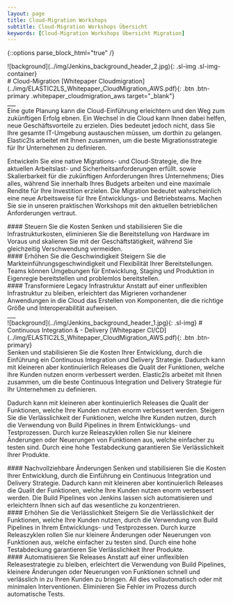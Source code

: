 ```yaml
---
layout: page
title: Cloud-Migration Workshops
subtitle: Cloud-Migration Workshops Übersicht
keywords: [Cloud-Migration Workshops Übersicht Migration]
---
```

{::options parse_block_html="true" /}
<!--- SLIDER -->
<div class="slider">
<!-- SLIDER BG IMAGE -->
<div class="sl-img-container">

<div id="carousel" class="carousel">
![background](../img/Jenkins_background_header_2.jpg){: .sl-img .sl-img-container}

<div class="carousel-inner">
<div class="item active">
# Cloud-Migration
[Whitepaper Cloudmigration](../img/ELASTIC2LS_Whitepaper_CloudMigration_AWS.pdf){: .btn .btn-primary .whitepaper_cloudmigration_aws target="_blank"}

</div>
</div>
</div>

</div>
<!-- SLIDER BG IMAGE -->
</div>
<!--- SLIDER -->
___
<div class="grid-content">

<div class="col-sm-24 col-md-12">
Eine gute Planung kann die Cloud-Einführung erleichtern und den Weg zum zukünftigen Erfolg ebnen. Ein Wechsel in die Cloud kann Ihnen dabei helfen, neue Geschäftsvorteile zu erzielen. Dies bedeutet jedoch nicht, dass Sie Ihre gesamte IT-Umgebung austauschen müssen, um dorthin zu gelangen. Elastic2ls arbeitet mit Ihnen zusammen, um die beste Migrationsstrategie für Ihr Unternehmen zu definieren.

Entwickeln Sie eine native Migrations- und Cloud-Strategie, die Ihre aktuellen Arbeitslast- und Sicherheitsanforderungen erfüllt. sowie Skalierbarkeit für die zukünftigen Anforderungen Ihres Unternehmens; Dies alles, während Sie innerhalb Ihres Budgets arbeiten und eine maximale Rendite für Ihre Investition erzielen. Die Migration bedeutet wahrscheinlich eine neue Arbeitsweise für Ihre Entwicklungs- und Betriebsteams. Machen Sie sie in unseren praktischen Workshops mit den aktuellen betrieblichen Anforderungen vertraut.

</div>

<div class="col-sm-8 col-md-4">
<div class="boxes flexible">
#### Steuern Sie die Kosten
Senken und stabilisieren Sie die Infrastrukturkosten, eliminieren Sie die Bereitstellung von Hardware im Voraus und skalieren Sie mit der Geschäftstätigkeit, während Sie gleichzeitig Verschwendung vermeiden.
</div>
</div>

<div class="col-sm-8 col-md-4">
<div class="boxes flexible">
#### Erhöhen Sie die Geschwindigkeit
Steigern Sie die Markteinführungsgeschwindigkeit und Flexibilität Ihrer Bereitstellungen. Teams können Umgebungen für Entwicklung, Staging und Produktion in Eigenregie bereitstellen und problemlos bereitstellen.
</div>
</div>

<div class="col-sm-8 col-md-4">
<div class="boxes flexible">
#### Transformiere Legacy Infrastruktur
Anstatt auf einer unflexiblen Infrastruktur zu bleiben, erleichtert das Migrieren vorhandener Anwendungen in die Cloud das Erstellen von Komponenten, die die richtige Größe und Interoperabilität aufweisen.
</div>
</div>
<!-- grid-conten ende -->
</div>
<!-- Cloud-Migration -->

<!-- CICD -->
<div class="slider">
___
<div id="carousel" class="carousel">
<div class="carousel-inner">
![background](../img/Jenkins_background_header_1.jpg){: .sl-img}
# Continuous Integration & - Delivery
[Whitepaper CI/CD](../img/ELASTIC2LS_Whitepaper_CloudMigration_AWS.pdf){: .btn .btn-primary}
</div>
</div>
</div>

<div class="grid-content">

<div class="col-sm-24 col-md-12">
Senken und stabilisieren Sie die Kosten Ihrer Entwicklung, durch die Einführung ein Continuous Integration und Delivery Strategie. Dadurch kann mit kleineren aber kontinuierlich Releases die Qualit der Funktionen, welche Ihre Kunden nutzen enorm verbessert werden. Elastic2ls arbeitet mit Ihnen zusammen, um die beste Continuous Integration und Delivery Strategie für Ihr Unternehmen zu definieren.

Dadurch kann mit kleineren aber kontinuierlich Releases die Qualit der Funktionen, welche Ihre Kunden nutzen enorm verbessert werden. Steigern Sie die Verlässlichkeit der Funktionen, welche Ihre Kunden nutzen, durch die Verwendung von Build Pipelines in Ihrem Entwicklungs- und Testprozessen. Durch kurze Releaszyklen rollen Sie nur kleinere Änderungen oder Neuerungen von Funktionen aus, welche einfacher zu testen sind. Durch eine hohe Testabdeckung garantieren Sie Verlässlichkeit Ihrer Produkte.
</div>

<div class="col-sm-8 col-md-4">
<div class="boxes flexible">
#### Nachvollziehbare Änderungen
Senken und stabilisieren Sie die Kosten Ihrer Entwicklung, durch die Einführung ein Continuous Integration und Delivery Strategie. Dadurch kann mit kleineren aber kontinuierlich Releases die Qualit der Funktionen, welche Ihre Kunden nutzen enorm verbessert werden. Die Build Pipelines von Jenkins lassen sich automatisieren und erleichtern Ihnen sich auf das wesentliche zu konzentrieren.
</div>
</div>

<div class="col-sm-8 col-md-4">
<div class="boxes flexible">
#### Erhöhen Sie die Verlässlichkeit
Steigern Sie die Verlässlichkeit der Funktionen, welche Ihre Kunden nutzen, durch die Verwendung von Build Pipelines in Ihrem Entwicklungs- und Testprozessen. Durch kurze Releaszyklen rollen Sie nur kleinere Änderungen oder Neuerungen von Funktionen aus, welche einfacher zu testen sind. Durch eine hohe Testabdeckung garantieren Sie Verlässlichkeit Ihrer Produkte.
</div>
</div>

<div class="col-sm-8 col-md-4">
<div class="boxes flexible">
#### Automatisieren Sie Releases
Anstatt auf einer unflexiblen Releasestrategie zu bleiben, erleichtert die Verwendung von Build Pipelines, kleinere Änderungen oder Neuerungen von Funktionen schnell und verlässlich in zu Ihren Kunden zu bringen. All dies vollautomatisch oder mit minimalen Interventionen. Eliminieren Sie Fehler im Prozess durch automatische Tests.
</div>
</div>

<!-- grid-conten ende -->
</div>
<!-- CICD -->
